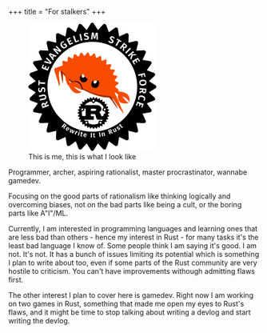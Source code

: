 +++
title = "For stalkers"
+++

<div>
  <figure class="right">
    <img src="/resf-black-export-drawing-512x512.png" alt="RESF" width="256" height="auto"/>
    <figcaption>This is me, this is what I look like</figcaption>
  </figure>
</div>

Programmer, archer, aspiring rationalist, master procrastinator, wannabe gamedev.

<!-- more -->

Focusing on the good parts of rationalism like thinking logically and overcoming biases, not on the bad parts like being a cult, or the boring parts like A"I"/ML.

Currently, I am interested in programming languages and learning ones that are less bad than others - hence my interest in Rust - for many tasks it's the least bad language I know of. Some people think I am saying it's good. I am not. It's not. It has a bunch of issues limiting its potential which is something I plan to write about too, even if some parts of the Rust community are very hostile to criticism. You can't have improvements withough admitting flaws first.

The other interest I plan to cover here is gamedev. Right now I am working on two games in Rust, something that made me open my eyes to Rust's flaws, and it might be time to stop talking about writing a devlog and start writing the devlog.

<!-- My first Linux was Ophcrack. -->
